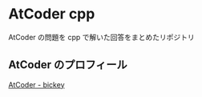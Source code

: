 # AtCoder cpp
AtCoder の問題を cpp で解いた回答をまとめたリポジトリ

## AtCoder のプロフィール
[AtCoder - bickey](https://atcoder.jp/users/bickey)
